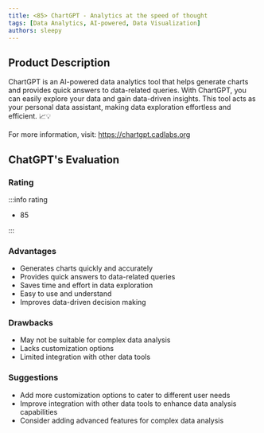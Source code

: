 ```yaml
---
title: <85> ChartGPT - Analytics at the speed of thought
tags: [Data Analytics, AI-powered, Data Visualization]
authors: sleepy
---
```


## Product Description

ChartGPT is an AI-powered data analytics tool that helps generate charts and provides quick answers to data-related queries. With ChartGPT, you can easily explore your data and gain data-driven insights. This tool acts as your personal data assistant, making data exploration effortless and efficient. 📈💡

For more information, visit: https://chartgpt.cadlabs.org

## ChatGPT's Evaluation

### Rating

:::info rating

- 85

:::

### Advantages

- Generates charts quickly and accurately
- Provides quick answers to data-related queries
- Saves time and effort in data exploration
- Easy to use and understand
- Improves data-driven decision making


### Drawbacks

- May not be suitable for complex data analysis
- Lacks customization options
- Limited integration with other data tools

### Suggestions

- Add more customization options to cater to different user needs
- Improve integration with other data tools to enhance data analysis capabilities
- Consider adding advanced features for complex data analysis
